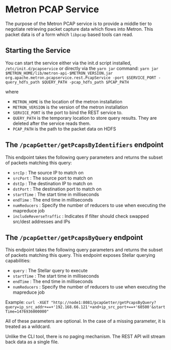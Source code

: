# Metron PCAP Service

The purpose of the Metron PCAP service is to provide a middle tier to
negotiate retrieving packet capture data which flows into Metron.  This
packet data is of a form which `libpcap` based tools can read.

## Starting the Service

You can start the service either via the init.d script installed,
`/etc/init.d/pcapservice` or directly via the `yarn jar` command:
`yarn jar $METRON_HOME/lib/metron-api-$METRON_VERSION.jar org.apache.metron.pcapservice.rest.PcapService -port $SERVICE_PORT -query_hdfs_path $QUERY_PATH -pcap_hdfs_path $PCAP_PATH`

where
* `METRON_HOME` is the location of the metron installation
* `METRON_VERSION` is the version of the metron installation
* `SERVICE_PORT` is the port to bind the REST service to.
* `QUERY_PATH` is the temporary location to store query results.  They are deleted after the service reads them.
* `PCAP_PATH` is the path to the packet data on HDFS

## The `/pcapGetter/getPcapsByIdentifiers` endpoint

This endpoint takes the following query parameters and returns the subset of
packets matching this query:
* `srcIp` : The source IP to match on
* `srcPort` : The source port to match on
* `dstIp` : The destination IP to match on
* `dstPort` : The destination port to match on
* `startTime` : The start time in milliseconds
* `endTime` : The end time in milliseconds
* `numReducers` : Specify the number of reducers to use when executing the mapreduce job
* `includeReverseTraffic` : Indicates if filter should check swapped src/dest addresses and IPs

## The `/pcapGetter/getPcapsByQuery` endpoint

This endpoint takes the following query parameters and returns the subset of
packets matching this query. This endpoint exposes Stellar querying capabilities:
* `query` : The Stellar query to execute
* `startTime` : The start time in milliseconds
* `endTime` : The end time in milliseconds
* `numReducers` : Specify the number of reducers to use when executing the mapreduce job

Example:
`curl -XGET "http://node1:8081/pcapGetter/getPcapsByQuery?query=ip_src_addr+==+'192.168.66.121'+and+ip_src_port+==+'60500'&startTime=1476936000000"`

All of these parameters are optional.  In the case of a missing
parameter, it is treated as a wildcard.

Unlike the CLI tool, there is no paging mechanism. The REST API will stream back data as a single file.
